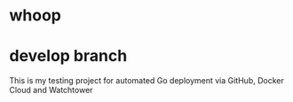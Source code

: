# whoop
# develop branch
This is my testing project for automated Go deployment via GitHub, Docker Cloud and Watchtower